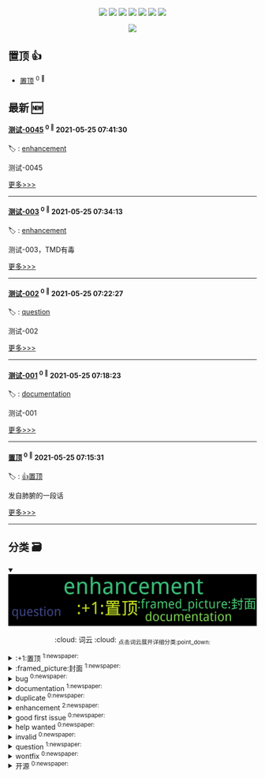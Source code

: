 

<p align='center'>
    <img src="https://badgen.net/badge/labels/12"/>
    <img src="https://badgen.net/github/issues/smileyby/ghiblog"/>
    <img src="https://badgen.net/badge/last-commit/2021-05-25 07:42:00"/>
    <img src="https://badgen.net/github/forks/smileyby/ghiblog"/>
    <img src="https://badgen.net/github/stars/smileyby/ghiblog"/>
    <img src="https://badgen.net/github/watchers/smileyby/ghiblog"/>
    <img src="https://badgen.net/github/release/smileyby/ghiblog"/>
</p>

<p align='center'>
    <a href="https://github.com/jwenjian/visitor-count-badge">
        <img src="https://visitor-badge.glitch.me/badge?page_id=jwenjian.ghiblog"/>
    </a>
</p>


## 置顶 :thumbsup: 
- [置顶](https://github.com/smileyby/ghiblog/issues/2)  <sup>0 :speech_balloon:</sup>  	 
## 最新 :new: 

#### [测试-0045](https://github.com/smileyby/ghiblog/issues/6) <sup>0 :speech_balloon:</sup> 	 2021-05-25 07:41:30

:label: : [enhancement](https://github.com/smileyby/ghiblog/labels/enhancement)

测试-0045

[更多>>>](https://github.com/smileyby/ghiblog/issues/6)

---


#### [测试-003](https://github.com/smileyby/ghiblog/issues/5) <sup>0 :speech_balloon:</sup> 	 2021-05-25 07:34:13

:label: : [enhancement](https://github.com/smileyby/ghiblog/labels/enhancement)

测试-003，TMD有毒

[更多>>>](https://github.com/smileyby/ghiblog/issues/5)

---


#### [测试-002](https://github.com/smileyby/ghiblog/issues/4) <sup>0 :speech_balloon:</sup> 	 2021-05-25 07:22:27

:label: : [question](https://github.com/smileyby/ghiblog/labels/question)

测试-002

[更多>>>](https://github.com/smileyby/ghiblog/issues/4)

---


#### [测试-001](https://github.com/smileyby/ghiblog/issues/3) <sup>0 :speech_balloon:</sup> 	 2021-05-25 07:18:23

:label: : [documentation](https://github.com/smileyby/ghiblog/labels/documentation)

测试-001

[更多>>>](https://github.com/smileyby/ghiblog/issues/3)

---


#### [置顶](https://github.com/smileyby/ghiblog/issues/2) <sup>0 :speech_balloon:</sup> 	 2021-05-25 07:15:31

:label: : [:+1:置顶](https://github.com/smileyby/ghiblog/labels/%3A%2B1%3A%E7%BD%AE%E9%A1%B6)

发自肺腑的一段话

[更多>>>](https://github.com/smileyby/ghiblog/issues/2)

---


## 分类  :card_file_box: 

<details open="open">
    <summary>
        <img src="assets/wordcloud.png" title="词云, 点击展开详细分类" alt="词云， 点击展开详细分类">
        <p align="center">:cloud: 词云 :cloud: <sub>点击词云展开详细分类:point_down: </sub></p>
    </summary>


<details>
<summary>:+1:置顶	<sup>1:newspaper:</sup></summary>

- [置顶](https://github.com/smileyby/ghiblog/issues/2)  <sup>0 :speech_balloon:</sup>  	 


</details>

<details>
<summary>:framed_picture:封面	<sup>1:newspaper:</sup></summary>

- [封面图](https://github.com/smileyby/ghiblog/issues/1)  <sup>0 :speech_balloon:</sup>  	 


</details>

<details>
<summary>bug	<sup>0:newspaper:</sup></summary>



</details>

<details>
<summary>documentation	<sup>1:newspaper:</sup></summary>

- [测试-001](https://github.com/smileyby/ghiblog/issues/3)  <sup>0 :speech_balloon:</sup>  	 


</details>

<details>
<summary>duplicate	<sup>0:newspaper:</sup></summary>



</details>

<details>
<summary>enhancement	<sup>2:newspaper:</sup></summary>

- [测试-0045](https://github.com/smileyby/ghiblog/issues/6)  <sup>0 :speech_balloon:</sup>  	 
- [测试-003](https://github.com/smileyby/ghiblog/issues/5)  <sup>0 :speech_balloon:</sup>  	 


</details>

<details>
<summary>good first issue	<sup>0:newspaper:</sup></summary>



</details>

<details>
<summary>help wanted	<sup>0:newspaper:</sup></summary>



</details>

<details>
<summary>invalid	<sup>0:newspaper:</sup></summary>



</details>

<details>
<summary>question	<sup>1:newspaper:</sup></summary>

- [测试-002](https://github.com/smileyby/ghiblog/issues/4)  <sup>0 :speech_balloon:</sup>  	 


</details>

<details>
<summary>wontfix	<sup>0:newspaper:</sup></summary>



</details>

<details>
<summary>开源	<sup>0:newspaper:</sup></summary>



</details>


</details>    
